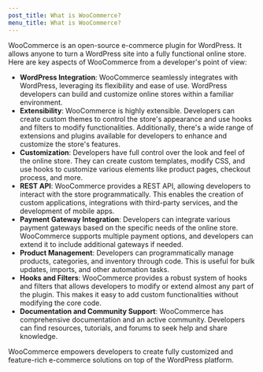 ```yaml
---
post_title: What is WooCommerce?
menu_title: What is WooCommerce?
---
```


WooCommerce is an open-source e-commerce plugin for WordPress. It allows anyone to turn a WordPress site into a fully functional online store. Here are key aspects of WooCommerce from a developer's point of view:

- **WordPress Integration**: WooCommerce seamlessly integrates with WordPress, leveraging its flexibility and ease of use. WordPress developers can build and customize online stores within a familiar environment.
- **Extensibility**: WooCommerce is highly extensible. Developers can create custom themes to control the store's appearance and use hooks and filters to modify functionalities. Additionally, there's a wide range of extensions and plugins available for developers to enhance and customize the store's features.
- **Customization**: Developers have full control over the look and feel of the online store. They can create custom templates, modify CSS, and use hooks to customize various elements like product pages, checkout process, and more.
- **REST API**: WooCommerce provides a REST API, allowing developers to interact with the store programmatically. This enables the creation of custom applications, integrations with third-party services, and the development of mobile apps.
- **Payment Gateway Integration**: Developers can integrate various payment gateways based on the specific needs of the online store. WooCommerce supports multiple payment options, and developers can extend it to include additional gateways if needed.
- **Product Management**: Developers can programmatically manage products, categories, and inventory through code. This is useful for bulk updates, imports, and other automation tasks.
- **Hooks and Filters**: WooCommerce provides a robust system of hooks and filters that allows developers to modify or extend almost any part of the plugin. This makes it easy to add custom functionalities without modifying the core code.
- **Documentation and Community Support**: WooCommerce has comprehensive documentation and an active community. Developers can find resources, tutorials, and forums to seek help and share knowledge. 

WooCommerce empowers developers to create fully customized and feature-rich e-commerce solutions on top of the WordPress platform.
